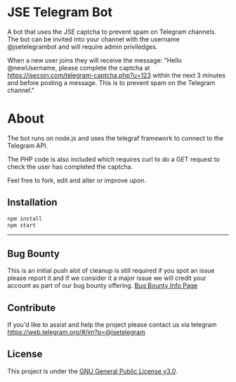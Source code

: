 # JSE Telegram Bot

A bot that uses the JSE captcha to prevent spam on Telegram channels. The bot can be invited into your channel with the username @jsetelegrambot and will require admin priviledges.

When a new user joins they will receive the message:
"Hello @newUsername, please complete the captcha at https://jsecoin.com/telegram-captcha.php?u=123 within the next 3 minutes and before posting a message. This is to prevent spam on the Telegram channel."

# About

The bot runs on node.js and uses the telegraf framework to connect to the Telegram API.

The PHP code is also included which requires curl to do a GET request to check the user has completed the captcha.

Feel free to fork, edit and alter or improve upon.

## Installation

```bash
npm install
npm start

```
---


## Bug Bounty
This is an initial push alot of cleanup is still required if you spot an issue please report it and if we consider it a major issue we will credit your account as part of our bug bounty offering.
[Bug Bounty Info Page](https://jsecoin.com/en/oddJobs/bugBounty)

## Contribute
If you'd like to assist and help the project please contact us via telegram https://web.telegram.org/#/im?p=@jsetelegram

## License
This project is under the [GNU General Public License v3.0](./LICENSE.md).